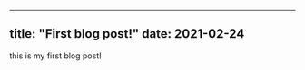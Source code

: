 -------------------------
title: "First blog post!"
date: 2021-02-24
-------------------------

this is my first blog post!
